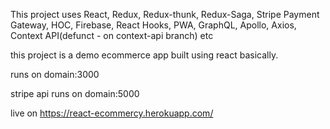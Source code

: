 This project uses React, Redux, Redux-thunk, Redux-Saga, Stripe Payment Gateway, HOC, Firebase, React Hooks, PWA, GraphQL, Apollo, Axios, Context API(defunct - on context-api branch) etc

this project is a demo ecommerce app built using react basically.

runs on domain:3000

stripe api runs on domain:5000

live on https://react-ecommercy.herokuapp.com/